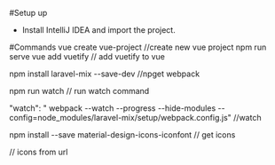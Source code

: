 #Setup up 
- Install IntelliJ IDEA and import the project.

#Commands
vue create vue-project //create new vue project 
npm run serve 
vue add vuetify // add vuetify to vue 

npm install laravel-mix --save-dev  //npget webpack

npm run watch // run watch command

"watch": " webpack --watch --progress --hide-modules --config=node_modules/laravel-mix/setup/webpack.config.js" //watch


npm install --save material-design-icons-iconfont // get icons 



<link href="https://cdn.jsdelivr.net/npm/@mdi/font@latest/css/materialdesignicons.min.css" rel="stylesheet"> // icons from url

